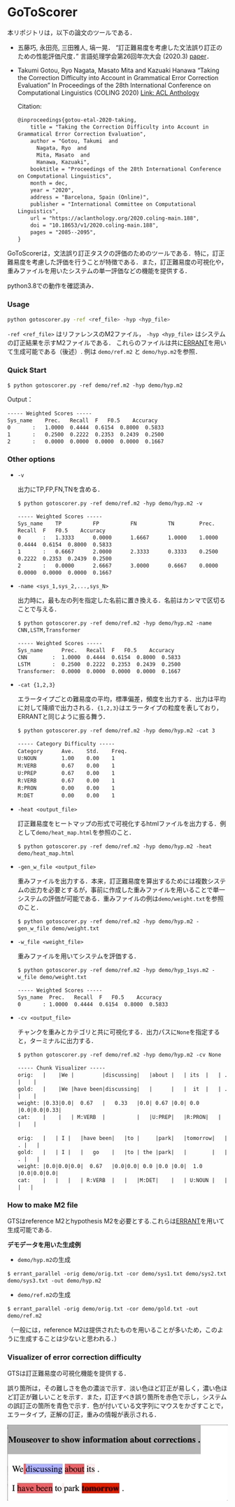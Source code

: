 # GoToScorer

本リポジトリは，以下の論文のツールである．

* 五藤巧, 永田亮, 三田雅人, 塙一晃．
  “訂正難易度を考慮した文法誤り訂正のための性能評価尺度．”
  言語処理学会第26回年次大会 (2020.3) [paper](https://www.anlp.jp/proceedings/annual_meeting/2020/pdf_dir/P2-3.pdf)．
  
* Takumi Gotou, Ryo Nagata, Masato Mita and Kazuaki Hanawa
  “Taking the Correction Difficulty into Account in Grammatical Error Correction Evaluation”
  In Proceedings of the 28th International Conference on Computational Linguistics (COLING 2020)  [Link: ACL Anthology](https://www.aclweb.org/anthology/2020.coling-main.188/)
  
  Citation:
  
  ```
  @inproceedings{gotou-etal-2020-taking,
      title = "Taking the Correction Difficulty into Account in Grammatical Error Correction Evaluation",
      author = "Gotou, Takumi  and
        Nagata, Ryo  and
        Mita, Masato  and
        Hanawa, Kazuaki",
      booktitle = "Proceedings of the 28th International Conference on Computational Linguistics",
      month = dec,
      year = "2020",
      address = "Barcelona, Spain (Online)",
      publisher = "International Committee on Computational Linguistics",
      url = "https://aclanthology.org/2020.coling-main.188",
      doi = "10.18653/v1/2020.coling-main.188",
      pages = "2085--2095",
  }
  ```

GoToScorerは，文法誤り訂正タスクの評価のためのツールである．特に，訂正難易度を考慮した評価を行うことが特徴である．また，訂正難易度の可視化や，重みファイルを用いたシステムの単一評価などの機能を提供する．

python3.8での動作を確認済み．

### Usage

```bash
python gotoscorer.py -ref <ref_file> -hyp <hyp_file>
```

`-ref <ref_file>` はリファレンスのM2ファイル， `-hyp <hyp_file>` はシステムの訂正結果を示すM2ファイルである． これらのファイルは共に[ERRANT](https://github.com/chrisjbryant/errant)を用いて生成可能である（後述）. 例は `demo/ref.m2` と `demo/hyp.m2`を参照．

### Quick Start

```shell
$ python gotoscorer.py -ref demo/ref.m2 -hyp demo/hyp.m2
```

Output：

```
----- Weighted Scores -----
Sys_name	Prec. 	Recall	F	F0.5	Accuracy
0       :	1.0000	0.4444	0.6154	0.8000	0.5833
1       :	0.2500	0.2222	0.2353	0.2439	0.2500
2       :	0.0000	0.0000	0.0000	0.0000	0.1667
```

### Other options

* `-v`

  出力にTP,FP,FN,TNを含める．

  ```shell
  $ python gotoscorer.py -ref demo/ref.m2 -hyp demo/hyp.m2 -v
  ```

  ```
  ----- Weighted Scores -----
  Sys_name	  TP      	  FP      	  FN      	  TN      	Prec.	Recall	F	F0.5	Accuracy
  0       :	  1.3333	  0.0000	  1.6667	  1.0000	1.0000	0.4444	0.6154	0.8000	0.5833
  1       :	  0.6667	  2.0000	  2.3333	  0.3333	0.2500	0.2222	0.2353	0.2439	0.2500
  2       :	  0.0000	  2.6667	  3.0000	  0.6667	0.0000	0.0000	0.0000	0.0000	0.1667
  ```

* `-name <sys_1,sys_2,...,sys_N>` 

  出力時に，最も左の列を指定した名前に置き換える．名前はカンマで区切ることで与える．

  ```shell
  $ python gotoscorer.py -ref demo/ref.m2 -hyp demo/hyp.m2 -name CNN,LSTM,Transformer
  ```

  ```
  ----- Weighted Scores -----
  Sys_name   	Prec.	Recall	F	F0.5	Accuracy
  CNN        :	1.0000	0.4444	0.6154	0.8000	0.5833
  LSTM       :	0.2500	0.2222	0.2353	0.2439	0.2500
  Transformer:	0.0000	0.0000	0.0000	0.0000	0.1667
  ```

* `-cat {1,2,3}`

  エラータイプごとの難易度の平均，標準偏差，頻度を出力する．出力は平均に対して降順で出力される．`{1,2,3}`はエラータイプの粒度を表しており，ERRANTと同じように振る舞う．

  ```shell
  $ python gotoscorer.py -ref demo/ref.m2 -hyp demo/hyp.m2 -cat 3
  ```

  ```txt
  ----- Category Difficulty -----
  Category  	Ave.	Std.	Freq.
  U:NOUN    	1.00	0.00	1
  M:VERB    	0.67	0.00	1
  U:PREP    	0.67	0.00	1
  R:VERB    	0.67	0.00	1
  R:PRON    	0.00	0.00	1
  M:DET     	0.00	0.00	1
  ```

* `-heat <output_file>`

  訂正難易度をヒートマップの形式で可視化するhtmlファイルを出力する．例として`demo/heat_map.html`を参照のこと．

  ```shell
  $ python gotoscorer.py -ref demo/ref.m2 -hyp demo/hyp.m2 -heat demo/heat_map.html
  ```

* `-gen_w_file <output_file>`

  重みファイルを出力する．本来，訂正難易度を算出するためには複数システムの出力を必要とするが，事前に作成した重みファイルを用いることで単一システムの評価が可能である．重みファイルの例は`demo/weight.txt`を参照のこと．

  ```shell
  $ python gotoscorer.py -ref demo/ref.m2 -hyp demo/hyp.m2 -gen_w_file demo/weight.txt 
  ```

* `-w_file <weight_file>`

  重みファイルを用いてシステムを評価する．

  ```shell
  $ python gotoscorer.py -ref demo/ref.m2 -hyp demo/hyp_1sys.m2 -w_file demo/weight.txt 
  ```

  ```
  ----- Weighted Scores -----
  Sys_name	Prec.	Recall	F	F0.5	Accuracy
  0       :	1.0000	0.4444	0.6154	0.8000	0.5833
  ```

* `-cv <output_file>`

  チャンクを重みとカテゴリと共に可視化する．出力パスに`None`を指定すると，ターミナルに出力する．

  ```shell
  $ python gotoscorer.py -ref demo/ref.m2 -hyp demo/hyp.m2 -cv None
  ```

  ```
  ----- Chunk Visualizer -----
  orig:   |    |We |         |discussing|   |about |   | its  |   | . |    |
  gold:   |    |We |have been|discussing|   |      |   |  it  |   | . |    |
  weight: |0.33|0.0|  0.67   |   0.33   |0.0| 0.67 |0.0| 0.0  |0.0|0.0|0.33|
  cat:    |    |   | M:VERB  |          |   |U:PREP|   |R:PRON|   |   |    |
  
  orig:   |   | I |   |have been|   |to |     |park|   |tomorrow|   | . |   |
  gold:   |   | I |   |   go    |   |to | the |park|   |        |   | . |   |
  weight: |0.0|0.0|0.0|  0.67   |0.0|0.0| 0.0 |0.0 |0.0|  1.0   |0.0|0.0|0.0|
  cat:    |   |   |   | R:VERB  |   |   |M:DET|    |   | U:NOUN |   |   |   |
  ```

### How to make M2 file

GTSはreference M2とhypothesis M2を必要とする.これらは[ERRANT](https://github.com/chrisjbryant/errant)を用いて生成可能である.

**デモデータを用いた生成例**

*  `demo/hyp.m2`の生成

  ```shell
  $ errant_parallel -orig demo/orig.txt -cor demo/sys1.txt demo/sys2.txt demo/sys3.txt -out demo/hyp.m2
  ```

*  `demo/ref.m2`の生成

  ```shell
  $ errant_parallel -orig demo/orig.txt -cor demo/gold.txt -out demo/ref.m2
  ```

  （一般には，reference M2は提供されたものを用いることが多いため，このように生成することは少ないと思われる．）

### Visualizer of error correction difficulty

GTSは訂正難易度の可視化機能を提供する．

誤り箇所は，その難しさを色の濃淡で示す．淡い色ほど訂正が易しく，濃い色ほど訂正が難しいことを示す．また，訂正すべき誤り箇所を赤色で示し，システムの誤訂正の箇所を青色で示す．色が付いている文字列にマウスをかざすことで，エラータイプ，正解の訂正，重みの情報が表示される．



![heat_map](./image/heat_map.gif)